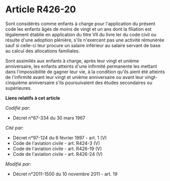 # Article R426-20

Sont considérés comme enfants à charge pour l'application du présent code les enfants âgés de moins de vingt et un ans dont
la filiation est légalement établie en application du titre VII du livre Ier du code civil ou résulte d'une adoption
plénière, s'ils n'exercent pas une activité rémunérée sauf si celle-ci leur procure un salaire inférieur au salaire servant
de base au calcul des allocations familiales. 

Sont assimilés aux enfants à charge, après leur vingt et unième anniversaire, les enfants atteints d'une infirmité permanente
les mettant dans l'impossibilité de gagner leur vie, à la condition qu'ils aient été atteints de l'infirmité avant leur vingt
et unième anniversaire ou avant leur vingt-cinquième anniversaire s'ils poursuivaient des études secondaires ou supérieures.

**Liens relatifs à cet article**

_Codifié par_:

  - Décret n°67-334 du 30 mars 1967

_Cité par_:

  - Décret n°97-124 du 6 février 1997 - art. 1 (V)
  - Code de l'aviation civile - art. R424-3 (V)
  - Code de l'aviation civile - art. R426-19 (V)
  - Code de l'aviation civile - art. R426-24 (V)

_Modifié par_:

  - Décret n°2011-1500 du 10 novembre 2011 - art. 19
